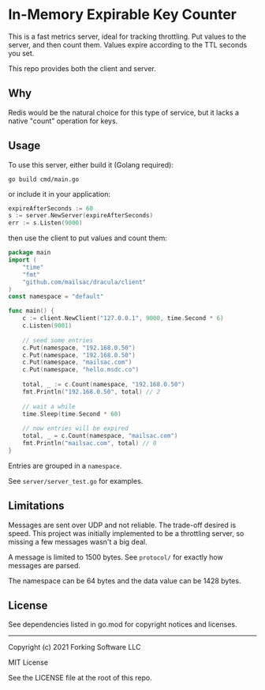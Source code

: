 # In-Memory Expirable Key Counter

This is a fast metrics server, ideal for tracking throttling. Put values to the server, and then count them.
Values expire according to the TTL seconds you set.

This repo provides both the client and server. 

## Why

Redis would be the natural choice for this type of service, but it lacks a native "count" operation for keys.

## Usage

To use this server, either build it (Golang required):
```
go build cmd/main.go
```

or include it in your application:

```go
expireAfterSeconds := 60
s := server.NewServer(expireAfterSeconds)
err := s.Listen(9000)
```

then use the client to put values and count them:

```go
package main
import (
	"time"
	"fmt"
	"github.com/mailsac/dracula/client"
)
const namespace = "default"

func main() {
	c := client.NewClient("127.0.0.1", 9000, time.Second * 6)
    c.Listen(9001)
	
	// seed some entries
	c.Put(namespace, "192.168.0.50")
	c.Put(namespace, "192.168.0.50")
	c.Put(namespace, "mailsac.com")
	c.Put(namespace, "hello.msdc.co")
	
	total, _ := c.Count(namespace, "192.168.0.50")
	fmt.Println("192.168.0.50", total) // 2
	
	// wait a while
	time.Sleep(time.Second * 60)
	
	// now entries will be expired
	total, _ = c.Count(namespace, "mailsac.com")
	fmt.Println("mailsac.com", total) // 0
}

```

Entries are grouped in a `namespace`.

See `server/server_test.go` for examples.

## Limitations

Messages are sent over UDP and not reliable. The trade-off desired is speed. This project was initially implemented to be a throttling server, so missing a few messages wasn't a big deal.

A message is limited to 1500 bytes. See `protocol/` for exactly how messages are parsed.

The namespace can be 64 bytes and the data value can be 1428 bytes.

## License

See dependencies listed in go.mod for copyright notices and licenses.

----

Copyright (c) 2021 Forking Software LLC

MIT License

See the LICENSE file at the root of this repo.
